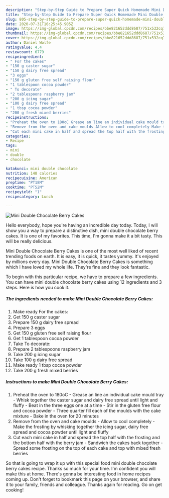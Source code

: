 ```yaml
---
description: "Step-by-Step Guide to Prepare Super Quick Homemade Mini Double Chocolate Berry Cakes"
title: "Step-by-Step Guide to Prepare Super Quick Homemade Mini Double Chocolate Berry Cakes"
slug: 805-step-by-step-guide-to-prepare-super-quick-homemade-mini-double-chocolate-berry-cakes
date: 2020-07-31T16:25:45.905Z
image: https://img-global.cpcdn.com/recipes/bbe821652ddd8687/751x532cq70/mini-double-chocolate-berry-cakes-recipe-main-photo.jpg
thumbnail: https://img-global.cpcdn.com/recipes/bbe821652ddd8687/751x532cq70/mini-double-chocolate-berry-cakes-recipe-main-photo.jpg
cover: https://img-global.cpcdn.com/recipes/bbe821652ddd8687/751x532cq70/mini-double-chocolate-berry-cakes-recipe-main-photo.jpg
author: Daniel Wolfe
ratingvalue: 4.4
reviewcount: 6779
recipeingredient:
- " For the cakes"
- "150 g caster sugar"
- "150 g dairy free spread"
- "3 eggs"
- "150 g gluten free self raising flour"
- "1 tablespoon cocoa powder"
- " To decorate"
- "2 tablespoons raspberry jam"
- "200 g icing sugar"
- "100 g dairy free spread"
- "1 tbsp cocoa powder"
- "200 g fresh mixed berries"
recipeinstructions:
- "Preheat the oven to 180oC Grease an line an individual cake mould tray Whisk together the caster sugar and dairy free spread until light and fluffy Beat in the three eggs one at a time Stir in the gluten free flour and cocoa powder Three quarter fill each of the moulds with the cake mixture Bake in the oven for 20 minutes"
- "Remove from the oven and cake moulds Allow to cool completely Make the frosting by whisking together the icing sugar, dairy free spread and cocoa powder until light and fluffy"
- "Cut each mini cake in half and spread the top half with the frosting and the bottom half with the berry jam Sandwich the cakes back together Spread some frosting on the top of each cake and top with mixed fresh berries"
categories:
- Recipe
tags:
- mini
- double
- chocolate

katakunci: mini double chocolate 
nutrition: 148 calories
recipecuisine: American
preptime: "PT18M"
cooktime: "PT52M"
recipeyield: "1"
recipecategory: Lunch

---
```



![Mini Double Chocolate Berry Cakes](https://img-global.cpcdn.com/recipes/bbe821652ddd8687/751x532cq70/mini-double-chocolate-berry-cakes-recipe-main-photo.jpg)

Hello everybody, hope you're having an incredible day today. Today, I will show you a way to prepare a distinctive dish, mini double chocolate berry cakes. It is one of my favorites. This time, I'm gonna make it a bit tasty. This will be really delicious.

Mini Double Chocolate Berry Cakes is one of the most well liked of recent trending foods on earth. It is easy, it is quick, it tastes yummy. It's enjoyed by millions every day. Mini Double Chocolate Berry Cakes is something which I have loved my whole life. They're fine and they look fantastic.




To begin with this particular recipe, we have to prepare a few ingredients. You can have mini double chocolate berry cakes using 12 ingredients and 3 steps. Here is how you cook it.

<!--inarticleads1-->

##### The ingredients needed to make Mini Double Chocolate Berry Cakes:

1. Make ready  For the cakes:
1. Get 150 g caster sugar
1. Prepare 150 g dairy free spread
1. Prepare 3 eggs
1. Get 150 g gluten free self raising flour
1. Get 1 tablespoon cocoa powder
1. Take  To decorate:
1. Prepare 2 tablespoons raspberry jam
1. Take 200 g icing sugar
1. Take 100 g dairy free spread
1. Make ready 1 tbsp cocoa powder
1. Take 200 g fresh mixed berries




<!--inarticleads2-->

##### Instructions to make Mini Double Chocolate Berry Cakes:

1. Preheat the oven to 180oC - Grease an line an individual cake mould tray - Whisk together the caster sugar and dairy free spread until light and fluffy - Beat in the three eggs one at a time - Stir in the gluten free flour and cocoa powder - Three quarter fill each of the moulds with the cake mixture - Bake in the oven for 20 minutes
1. Remove from the oven and cake moulds - Allow to cool completely - Make the frosting by whisking together the icing sugar, dairy free spread and cocoa powder until light and fluffy
1. Cut each mini cake in half and spread the top half with the frosting and the bottom half with the berry jam - Sandwich the cakes back together - Spread some frosting on the top of each cake and top with mixed fresh berries




So that is going to wrap it up with this special food mini double chocolate berry cakes recipe. Thanks so much for your time. I'm confident you will make this at home. There's gonna be interesting food in home recipes coming up. Don't forget to bookmark this page on your browser, and share it to your family, friends and colleague. Thanks again for reading. Go on get cooking!
